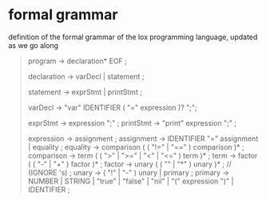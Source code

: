 # formal grammar
definition of the formal grammar of the lox programming language, updated as we go along

> program -> declaration* EOF ;
>
> declaration -> varDecl | statement ;
>
> statement -> exprStmt | printStmt ;
> 
> varDecl -> "var" IDENTIFIER ( "=" expression )? ";";
>
> exprStmt -> expression ";" ;
> printStmt -> "print" expression ";" ;
>
> expression -> assignment ;
> assignment -> IDENTIFIER "=" assignment | equality ;
> equality -> comparison ( ( "!=" | "==" ) comparison )* ;
> comparison -> term ( ( ">" | ">=" | "<" | "<=" ) term )* ;
> term -> factor ( ( "-" | "+" ) factor )* ;
> factor -> unary ( ( "\" | "\*" ) unary )\* ; // (IGNORE \'s) ;
> unary -> ( "!" | "-" ) unary | primary ;
> primary -> NUMBER | STRING | "true" | "false" | "nil" | "(" expression ")" | IDENTIFIER ;

